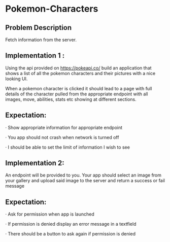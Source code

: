 # Pokemon-Characters
## Problem Description

Fetch information from the server.

## Implementation 1 :
Using the api provided on https://pokeapi.co/ build an application that shows a list of all the pokemon characters and their pictures with a nice looking UI.

When a pokemon character is clicked it should lead to a page with full details of the character pulled from the appropriate endpoint with all images, move, abilities, stats etc showing at different sections.

## Expectation:

· Show appropriate information for appropriate endpoint

· You app should not crash when network is turned off

· I should be able to set the limit of information I wish to see

## Implementation 2:

An endpoint will be provided to you. Your app should select an image from your gallery and upload said image to the server and return a success or fail message

## Expectation:

· Ask for permission when app is launched

· If permission is denied display an error message in a textfield

· There should be a button to ask again if permission is denied
